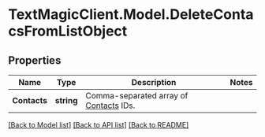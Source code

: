 # TextMagicClient.Model.DeleteContacsFromListObject
## Properties

Name | Type | Description | Notes
------------ | ------------- | ------------- | -------------
**Contacts** | **string** | Comma-separated array of [Contacts](/docs/api/contacts/) IDs.  | 

[[Back to Model list]](../README.md#documentation-for-models) [[Back to API list]](../README.md#documentation-for-api-endpoints) [[Back to README]](../README.md)

